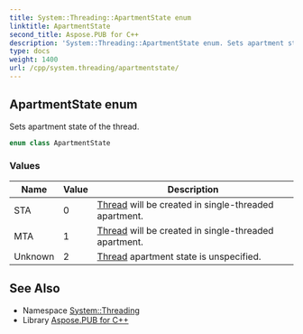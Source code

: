 ```yaml
---
title: System::Threading::ApartmentState enum
linktitle: ApartmentState
second_title: Aspose.PUB for C++
description: 'System::Threading::ApartmentState enum. Sets apartment state of the thread in C++.'
type: docs
weight: 1400
url: /cpp/system.threading/apartmentstate/
---
```

## ApartmentState enum


Sets apartment state of the thread.

```cpp
enum class ApartmentState
```

### Values

| Name | Value | Description |
| --- | --- | --- |
| STA | 0 | [Thread](../thread/) will be created in single-threaded apartment. |
| MTA | 1 | [Thread](../thread/) will be created in single-threaded apartment. |
| Unknown | 2 | [Thread](../thread/) apartment state is unspecified. |

## See Also

* Namespace [System::Threading](../)
* Library [Aspose.PUB for C++](../../)
